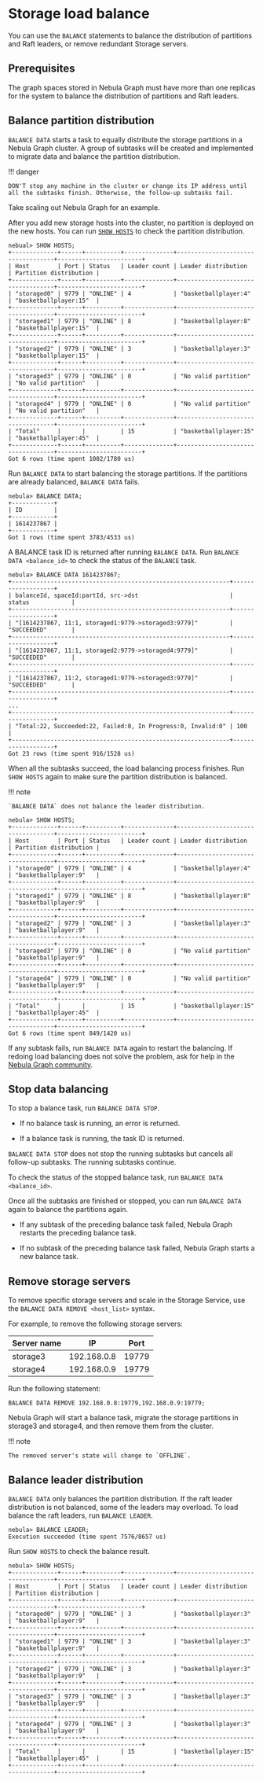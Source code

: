 # Storage load balance

You can use the `BALANCE` statements to balance the distribution of partitions and Raft leaders, or remove redundant Storage servers.

## Prerequisites

The graph spaces stored in Nebula Graph must have more than one replicas for the system to balance the distribution of partitions and Raft leaders.

## Balance partition distribution

`BALANCE DATA` starts a task to equally distribute the storage partitions in a Nebula Graph cluster. A group of subtasks will be created and implemented to migrate data and balance the partition distribution.

!!! danger

    DON'T stop any machine in the cluster or change its IP address until all the subtasks finish. Otherwise, the follow-up subtasks fail.

Take scaling out Nebula Graph for an example.

After you add new storage hosts into the cluster, no partition is deployed on the new hosts. You can run [`SHOW HOSTS`](../3.ngql-guide/7.general-query-statements/6.show/6.show-hosts.md) to check the partition distribution.

```ngql
nebual> SHOW HOSTS;
+-------------+------+----------+--------------+-----------------------------------+------------------------+
| Host        | Port | Status   | Leader count | Leader distribution               | Partition distribution |
+-------------+------+----------+--------------+-----------------------------------+------------------------+
| "storaged0" | 9779 | "ONLINE" | 4            | "basketballplayer:4"              | "basketballplayer:15"  |
+-------------+------+----------+--------------+-----------------------------------+------------------------+
| "storaged1" | 9779 | "ONLINE" | 8            | "basketballplayer:8"              | "basketballplayer:15"  |
+-------------+------+----------+--------------+-----------------------------------+------------------------+
| "storaged2" | 9779 | "ONLINE" | 3            | "basketballplayer:3"              | "basketballplayer:15"  |
+-------------+------+----------+--------------+-----------------------------------+------------------------+
| "storaged3" | 9779 | "ONLINE" | 0            | "No valid partition"              | "No valid partition"   |
+-------------+------+----------+--------------+-----------------------------------+------------------------+
| "storaged4" | 9779 | "ONLINE" | 0            | "No valid partition"              | "No valid partition"   |
+-------------+------+----------+--------------+-----------------------------------+------------------------+
| "Total"     |      |          | 15           | "basketballplayer:15"             | "basketballplayer:45"  |
+-------------+------+----------+--------------+-----------------------------------+------------------------+
Got 6 rows (time spent 1002/1780 us)
```

Run `BALANCE DATA` to start balancing the storage partitions. If the partitions are already balanced, `BALANCE DATA` fails.

```ngql
nebula> BALANCE DATA;
+------------+
| ID         |
+------------+
| 1614237867 |
+------------+
Got 1 rows (time spent 3783/4533 us)
```

A BALANCE task ID is returned after running `BALANCE DATA`. Run `BALANCE DATA <balance_id>` to check the status of the `BALANCE` task.

```ngql
nebula> BALANCE DATA 1614237867;
+--------------------------------------------------------------+-------------------+
| balanceId, spaceId:partId, src->dst                          | status            |
+--------------------------------------------------------------+-------------------+
| "[1614237867, 11:1, storaged1:9779->storaged3:9779]"         | "SUCCEEDED"       |
+--------------------------------------------------------------+-------------------+
| "[1614237867, 11:1, storaged2:9779->storaged4:9779]"         | "SUCCEEDED"       |
+--------------------------------------------------------------+-------------------+
| "[1614237867, 11:2, storaged1:9779->storaged3:9779]"         | "SUCCEEDED"       |
+--------------------------------------------------------------+-------------------+
...
+--------------------------------------------------------------+-------------------+
| "Total:22, Succeeded:22, Failed:0, In Progress:0, Invalid:0" | 100               |
+--------------------------------------------------------------+-------------------+
Got 23 rows (time spent 916/1528 us)
```

When all the subtasks succeed, the load balancing process finishes. Run `SHOW HOSTS` again to make sure the partition distribution is balanced.

!!! note

    `BALANCE DATA` does not balance the leader distribution.

```ngql
nebula> SHOW HOSTS;
+-------------+------+----------+--------------+-----------------------------------+------------------------+
| Host        | Port | Status   | Leader count | Leader distribution               | Partition distribution |
+-------------+------+----------+--------------+-----------------------------------+------------------------+
| "storaged0" | 9779 | "ONLINE" | 4            | "basketballplayer:4"              | "basketballplayer:9"   |
+-------------+------+----------+--------------+-----------------------------------+------------------------+
| "storaged1" | 9779 | "ONLINE" | 8            | "basketballplayer:8"              | "basketballplayer:9"   |
+-------------+------+----------+--------------+-----------------------------------+------------------------+
| "storaged2" | 9779 | "ONLINE" | 3            | "basketballplayer:3"              | "basketballplayer:9"   |
+-------------+------+----------+--------------+-----------------------------------+------------------------+
| "storaged3" | 9779 | "ONLINE" | 0            | "No valid partition"              | "basketballplayer:9"   |
+-------------+------+----------+--------------+-----------------------------------+------------------------+
| "storaged4" | 9779 | "ONLINE" | 0            | "No valid partition"              | "basketballplayer:9"   |
+-------------+------+----------+--------------+-----------------------------------+------------------------+
| "Total"     |      |          | 15           | "basketballplayer:15"             | "basketballplayer:45"  |
+-------------+------+----------+--------------+-----------------------------------+------------------------+
Got 6 rows (time spent 849/1420 us)
```

If any subtask fails, run `BALANCE DATA` again to restart the balancing. If redoing load balancing does not solve the problem, ask for help in the [Nebula Graph community](https://discuss.nebula-graph.io/).

## Stop data balancing

To stop a balance task, run `BALANCE DATA STOP`.

* If no balance task is running, an error is returned.

* If a balance task is running, the task ID is returned.

`BALANCE DATA STOP` does not stop the running subtasks but cancels all follow-up subtasks. The running subtasks continue.

To check the status of the stopped balance task, run `BALANCE DATA <balance_id>`.

Once all the subtasks are finished or stopped, you can run `BALANCE DATA` again to balance the partitions again.

* If any subtask of the preceding balance task failed, Nebula Graph restarts the preceding balance task.

* If no subtask of the preceding balance task failed, Nebula Graph starts a new balance task.

## Remove storage servers

To remove specific storage servers and scale in the Storage Service, use the `BALANCE DATA REMOVE <host_list>` syntax.

For example, to remove the following storage servers:

|Server name|IP|Port|
|-|-|-|
|storage3|192.168.0.8|19779|
|storage4|192.168.0.9|19779|

Run the following statement:

```ngql
BALANCE DATA REMOVE 192.168.0.8:19779,192.168.0.9:19779;
```

Nebula Graph will start a balance task, migrate the storage partitions in storage3 and storage4, and then remove them from the cluster.

!!! note 

    The removed server's state will change to `OFFLINE`. 

## Balance leader distribution

`BALANCE DATA` only balances the partition distribution. If the raft leader distribution is not balanced, some of the leaders may overload. To load balance the raft leaders, run `BALANCE LEADER`.

```ngql
nebula> BALANCE LEADER;
Execution succeeded (time spent 7576/8657 us)
```

Run `SHOW HOSTS` to check the balance result.

```ngql
nebula> SHOW HOSTS;
+-------------+------+----------+--------------+-----------------------------------+------------------------+
| Host        | Port | Status   | Leader count | Leader distribution               | Partition distribution |
+-------------+------+----------+--------------+-----------------------------------+------------------------+
| "storaged0" | 9779 | "ONLINE" | 3            | "basketballplayer:3"              | "basketballplayer:9"   |
+-------------+------+----------+--------------+-----------------------------------+------------------------+
| "storaged1" | 9779 | "ONLINE" | 3            | "basketballplayer:3"              | "basketballplayer:9"   |
+-------------+------+----------+--------------+-----------------------------------+------------------------+
| "storaged2" | 9779 | "ONLINE" | 3            | "basketballplayer:3"              | "basketballplayer:9"   |
+-------------+------+----------+--------------+-----------------------------------+------------------------+
| "storaged3" | 9779 | "ONLINE" | 3            | "basketballplayer:3"              | "basketballplayer:9"   |
+-------------+------+----------+--------------+-----------------------------------+------------------------+
| "storaged4" | 9779 | "ONLINE" | 3            | "basketballplayer:3"              | "basketballplayer:9"   |
+-------------+------+----------+--------------+-----------------------------------+------------------------+
| "Total"     |      |          | 15           | "basketballplayer:15"             | "basketballplayer:45"  |
+-------------+------+----------+--------------+-----------------------------------+------------------------+
```
